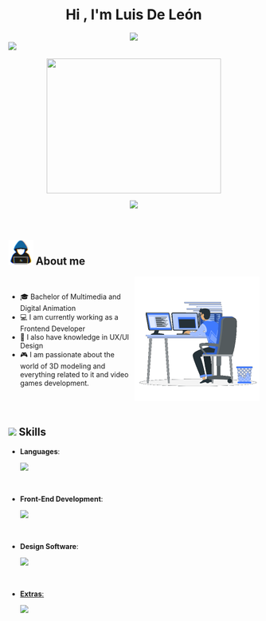 
<summary align="center"><h1>Hi , I'm Luis De León </h1><img src="https://media.giphy.com/media/hvRJCLFzcasrR4ia7z/giphy.gif" width="35"></summary>

<img src="https://user-images.githubusercontent.com/73097560/115834477-dbab4500-a447-11eb-908a-139a6edaec5c.gif">
<p align="center">
 <img align="center" height="270px" width="350" src="https://i.pinimg.com/originals/e4/26/70/e426702edf874b181aced1e2fa5c6cde.gif" /> </a>
</p>
<!--  -->
<p align="center">
  <a href="https://github.com/DenverCoder1/readme-typing-svg"><img src="https://readme-typing-svg.herokuapp.com/?font=Architects+Daughter&color=7AF79A&size=30&lines=Hey!+It%27s+Luis!;I%27m+a+Frontend+Developer...;I%27m+also+UX/UI+Designer;And+I%27m+a+proud+Mexican+%F0%9F%87%B2%F0%9F%87%BD)](https://git.io/typing-svg"></a>
</p>


<br>



	
## <picture><img src = "https://github.com/0xAbdulKhalid/0xAbdulKhalid/raw/main/assets/mdImages/about_me.gif" width = 50px></picture> **About me**

<picture> <img align="right" src="https://github.com/0xAbdulKhalid/0xAbdulKhalid/raw/main/assets/mdImages/Right_Side.gif" width = 250px></picture>

<br>

- 🎓 Bachelor of Multimedia and Digital Animation
- 💻 I am currently working as a Frontend Developer
- 🎨 I also have knowledge in UX/UI Design
- 🎮 I am passionate about the world of 3D modeling and everything related to it and video games development.


<br><br>


## <img src="https://media2.giphy.com/media/QssGEmpkyEOhBCb7e1/giphy.gif?cid=ecf05e47a0n3gi1bfqntqmob8g9aid1oyj2wr3ds3mg700bl&rid=giphy.gif" width ="25"><b> Skills</b>

<p align="center">

- **Languages**:
    
    <a href="https://skillicons.dev">
    <img src="https://skillicons.dev/icons?i=cs,cpp,html,css,js,ts,php,nodejs,mysql" />
  </a>

<br>   
    
- **Front-End Development**:

     <a href="https://skillicons.dev">
    <img src="https://skillicons.dev/icons?i=vscode,vue,react,html,css,js,ts,nextjs,nuxtjs,threejs," />
  </a>
    
<br>

- **Design Software**:

    <a href="https://skillicons.dev">
    <img src="https://skillicons.dev/icons?i=figma,bootstrap,ai,ps,ae,pr" />

<br>

- **Extras**:

  <a href="https://skillicons.dev">
    <img src="https://skillicons.dev/icons?i=blender,unreal,linux,git,github" />


</p>
